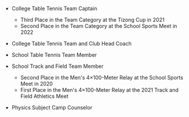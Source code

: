 * College Table Tennis Team Captain
    - Third Place in the Team Category at the Tizong Cup in 2021
    - Second Place in the Team Category at the School Sports Meet in 2022

* College Table Tennis Team and Club Head Coach

* School Table Tennis Team Member

* School Track and Field Team Member
    - Second Place in the Men's 4$\times$100-Meter Relay at the School Sports Meet in 2020
    - First Place in the Men's 4$\times$100-Meter Relay at the 2021 Track and Field Athletics Meet

* Physics Subject Camp Counselor